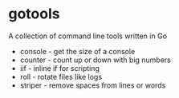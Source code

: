 # gotools
A collection of command line tools written in Go

* console - get the size of a console
* counter - count up or down with big numbers
* iif - inline if for scripting
* roll - rotate files like logs
* striper - remove spaces from lines or words

